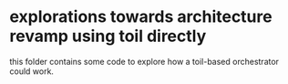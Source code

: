 # explorations towards architecture revamp using toil directly

this folder contains some code to explore how a toil-based orchestrator could work.
